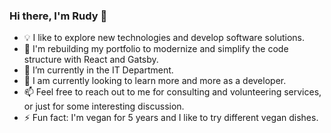### Hi there, I'm Rudy 👋


- 💡  I like to explore new technologies and develop software solutions.
- 🔭 I'm rebuilding my portfolio to modernize and simplify the code structure with React and Gatsby.
- 🌱 I’m currently in the IT Department.
- 🤔 I am currently looking to learn more and more as a developer.
- 📫 Feel free to reach out to me for consulting and volunteering services, or just for some interesting discussion.
- ⚡ Fun fact: I'm vegan for 5 years and I like to try different vegan dishes.

